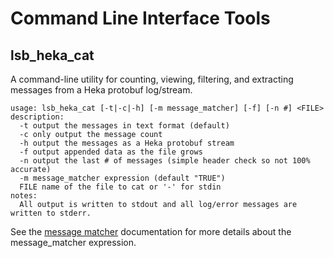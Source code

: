 # Command Line Interface Tools

## lsb_heka_cat

A command-line utility for counting, viewing, filtering, and extracting messages
from a Heka protobuf log/stream.

```
usage: lsb_heka_cat [-t|-c|-h] [-m message_matcher] [-f] [-n #] <FILE>
description:
  -t output the messages in text format (default)
  -c only output the message count
  -h output the messages as a Heka protobuf stream
  -f output appended data as the file grows
  -n output the last # of messages (simple header check so not 100% accurate)
  -m message_matcher expression (default "TRUE")
  FILE name of the file to cat or '-' for stdin
notes:
  All output is written to stdout and all log/error messages are written to stderr.

```
See the [message matcher](/util/message_matcher.md) documentation for more
details about the message_matcher expression.

